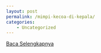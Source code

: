```yaml
---
layout: post
permalink: /mimpi-kecoa-di-kepala/
categories:
    - Uncategorized
---
```


[Baca Selengkapnya](/06)